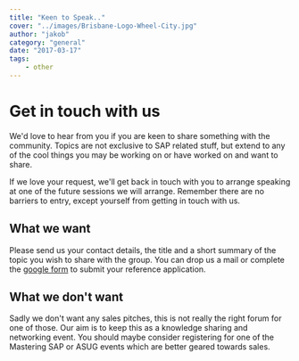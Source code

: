 ```yaml
---
title: "Keen to Speak.."
cover: "../images/Brisbane-Logo-Wheel-City.jpg"
author: "jakob"
category: "general"
date: "2017-03-17"
tags:
    - other
---
```

# Get in touch with us
We'd love to hear from you if you are keen to share something with the community.  Topics are not exclusive to SAP related stuff, but extend to any of the cool things you may be working on or have worked on and want to share.  

If we love your request, we'll get back in touch with you to arrange speaking at one of the future sessions we will arrange.  Remember there are no barriers to entry, except yourself from getting in touch with us.

## What we want

Please send us your contact details, the title and a short summary of the topic you wish to share with the group.  You can drop us a mail or complete the [google form](https://goo.gl/forms/NiQ9uWiXf6B9nBWI2) to submit your reference application. 


## What we don't want

Sadly we don't want any sales pitches, this is not really the right forum for one of those.  Our aim is to keep this as a knowledge sharing and networking event.  You should maybe consider registering for one of the Mastering SAP or ASUG events which are better geared towards sales.    
